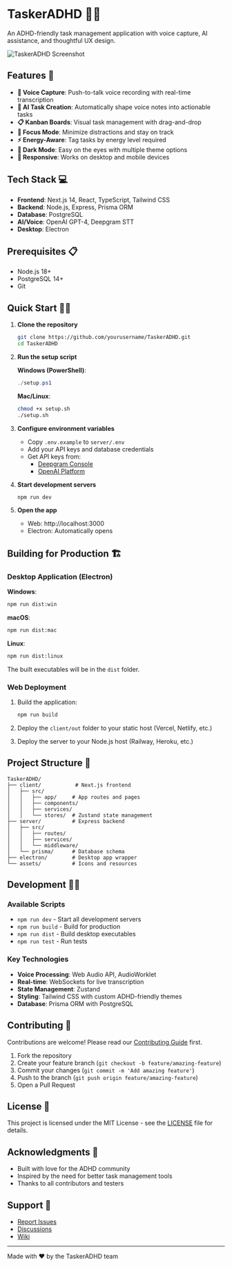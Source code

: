 # TaskerADHD 🧠✨

An ADHD-friendly task management application with voice capture, AI assistance, and thoughtful UX design.

![TaskerADHD Screenshot](assets/screenshot.png)

## Features 🚀

- **🎤 Voice Capture**: Push-to-talk voice recording with real-time transcription
- **🤖 AI Task Creation**: Automatically shape voice notes into actionable tasks
- **📋 Kanban Boards**: Visual task management with drag-and-drop
- **🎯 Focus Mode**: Minimize distractions and stay on track
- **⚡ Energy-Aware**: Tag tasks by energy level required
- **🌙 Dark Mode**: Easy on the eyes with multiple theme options
- **📱 Responsive**: Works on desktop and mobile devices

## Tech Stack 💻

- **Frontend**: Next.js 14, React, TypeScript, Tailwind CSS
- **Backend**: Node.js, Express, Prisma ORM
- **Database**: PostgreSQL
- **AI/Voice**: OpenAI GPT-4, Deepgram STT
- **Desktop**: Electron

## Prerequisites 📋

- Node.js 18+ 
- PostgreSQL 14+
- Git

## Quick Start 🏃‍♂️

1. **Clone the repository**
   ```bash
   git clone https://github.com/yourusername/TaskerADHD.git
   cd TaskerADHD
   ```

2. **Run the setup script**
   
   **Windows (PowerShell)**:
   ```powershell
   ./setup.ps1
   ```
   
   **Mac/Linux**:
   ```bash
   chmod +x setup.sh
   ./setup.sh
   ```

3. **Configure environment variables**
   - Copy `.env.example` to `server/.env`
   - Add your API keys and database credentials
   - Get API keys from:
     - [Deepgram Console](https://console.deepgram.com/)
     - [OpenAI Platform](https://platform.openai.com/api-keys)

4. **Start development servers**
   ```bash
   npm run dev
   ```

5. **Open the app**
   - Web: http://localhost:3000
   - Electron: Automatically opens

## Building for Production 🏗️

### Desktop Application (Electron)

**Windows**:
```bash
npm run dist:win
```

**macOS**:
```bash
npm run dist:mac
```

**Linux**:
```bash
npm run dist:linux
```

The built executables will be in the `dist` folder.

### Web Deployment

1. Build the application:
   ```bash
   npm run build
   ```

2. Deploy the `client/out` folder to your static host (Vercel, Netlify, etc.)
3. Deploy the server to your Node.js host (Railway, Heroku, etc.)

## Project Structure 📁

```
TaskerADHD/
├── client/           # Next.js frontend
│   ├── src/
│   │   ├── app/     # App routes and pages
│   │   ├── components/
│   │   ├── services/
│   │   └── stores/  # Zustand state management
├── server/          # Express backend
│   ├── src/
│   │   ├── routes/
│   │   ├── services/
│   │   └── middleware/
│   └── prisma/      # Database schema
├── electron/        # Desktop app wrapper
└── assets/          # Icons and resources
```

## Development 👩‍💻

### Available Scripts

- `npm run dev` - Start all development servers
- `npm run build` - Build for production
- `npm run dist` - Build desktop executables
- `npm run test` - Run tests

### Key Technologies

- **Voice Processing**: Web Audio API, AudioWorklet
- **Real-time**: WebSockets for live transcription
- **State Management**: Zustand
- **Styling**: Tailwind CSS with custom ADHD-friendly themes
- **Database**: Prisma ORM with PostgreSQL

## Contributing 🤝

Contributions are welcome! Please read our [Contributing Guide](CONTRIBUTING.md) first.

1. Fork the repository
2. Create your feature branch (`git checkout -b feature/amazing-feature`)
3. Commit your changes (`git commit -m 'Add amazing feature'`)
4. Push to the branch (`git push origin feature/amazing-feature`)
5. Open a Pull Request

## License 📄

This project is licensed under the MIT License - see the [LICENSE](LICENSE) file for details.

## Acknowledgments 🙏

- Built with love for the ADHD community
- Inspired by the need for better task management tools
- Thanks to all contributors and testers

## Support 💬

- [Report Issues](https://github.com/yourusername/TaskerADHD/issues)
- [Discussions](https://github.com/yourusername/TaskerADHD/discussions)
- [Wiki](https://github.com/yourusername/TaskerADHD/wiki)

---

Made with ❤️ by the TaskerADHD team